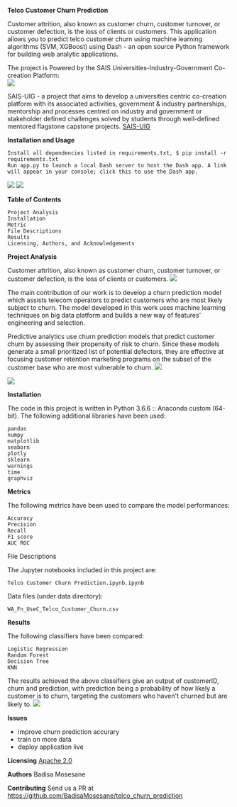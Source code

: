 **Telco Customer Churn Prediction**

Customer attrition, also known as customer churn, customer turnover, or customer defection, is the loss of clients or customers. This application allows you to predict telco customer churn using machine learning algorithms (SVM, XGBoost) using Dash - an open source Python framework for building web analytic applications.

The project is Powered by the SAIS Universities-Industry-Government Co-creation Platform:  
![](images/UIG_logo.png)

SAIS-UIG - a project that aims  to  develop  a  universities  centric  co-creation  platform  with  its  associated   activities,   government   &   industry   partnerships,   mentorship   and   processes centred on industry and government or stakeholder defined challenges solved by students through well-defined mentored flagstone capstone projects.
[SAIS-UIG](https://www.saisprogramme.org/storage/app/media/projects/Universities%20Industries%20Government.pdf)

**Installation and Usage**

    Install all dependencies listed in requirements.txt, $ pip install -r requirements.txt
    Run app.py to launch a local Dash server to host the Dash app. A link will appear in your console; click this to use the Dash app.

![](images/uig_churn.png)
![](images/churn_app.png)



**Table of Contents**

    Project Analysis
    Installation
    Metric
    File Descriptions
    Results
    Licensing, Authors, and Acknowledgements

**Project Analysis**

Customer attrition, also known as customer churn, customer turnover, or customer defection, is the loss of clients or customers.
![](images/churn.jpeg)

The main contribution of our work is to develop a churn prediction model which assists telecom operators to predict customers who are most likely subject to churn. The model developed in this work uses machine learning techniques on big data platform and builds a new way of features’ engineering and selection.

Predictive analytics use churn prediction models that predict customer churn by assessing their propensity of risk to churn. Since these models generate a small prioritized list of potential defectors, they are effective at focusing customer retention marketing programs on the subset of the customer base who are most vulnerable to churn.
![](images/correlation.png)

![](images/features.png)


**Installation**

The code in this project is written in Python 3.6.6 :: Anaconda custom (64-bit). The following additional libraries have been used:

    pandas
    numpy
    matplotlib
    seaborn
    plotly
    sklearn
    warnings
    time
    graphviz
  

**Metrics**

The following metrics have been used to compare the model performances:

    Accuracy
    Precision
    Recall
    F1 score
    AUC ROC

File Descriptions

The Jupyter notebooks included in this project are:

    Telco Customer Churn Prediction.ipynb.ipynb

Data files (under data directory):

    WA_Fn_UseC_Telco_Customer_Churn.csv

**Results**

The following classifiers have been compared:

    Logistic Regression
    Random Forest
    Decision Tree
    KNN
    

The results achieved the above classifiers give an output of customerID, churn and prediction, with prediction being a probability of how likely a customer is to churn, targeting the customers who haven't churned but are likely to.
![](images/predictions.png)


**Issues**
* improve churn prediction accurary
* train on more data
* deploy application live

**Licensing**
[Apache 2.0](https://www.apache.org/licenses/LICENSE-2.0)

**Authors**
Badisa Mosesane 

**Contributing** 
Send us a PR at https://github.com/BadisaMosesane/telco_churn_prediction
